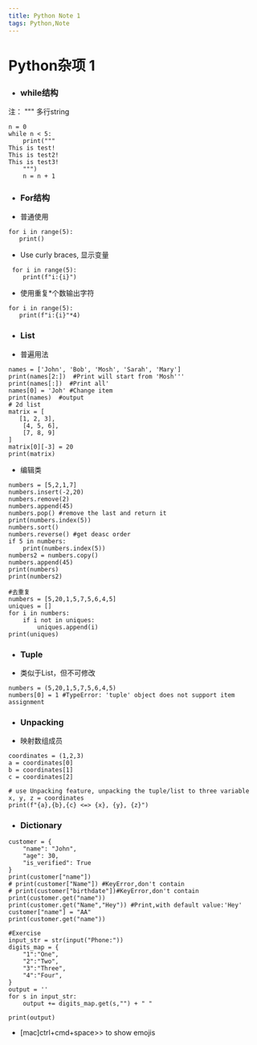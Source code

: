 ```yaml
---
title: Python Note 1
tags: Python,Note
---
```

# Python杂项 1

+ ### while结构
 注： """  多行string
```
n = 0
while n < 5:
	print("""
This is test!
This is test2!
This is test3!
	""")
	n = n + 1
```

+ ### For结构
 * 普通使用
 ```
 for i in range(5):
 	print()
 ```
 * Use curly braces, 显示变量
```
 for i in range(5):
 	print(f"i:{i}")
 ```
 * 使用重复*个数输出字符
 ```
 for i in range(5):
 	print(f"i:{i}"*4)
 ```

+ ### List
* 普遍用法
```
names = ['John', 'Bob', 'Mosh', 'Sarah', 'Mary']
print(names[2:])  #Print will start from 'Mosh'''
print(names[:])  #Print all'
names[0] = 'Joh' #Change item
print(names)  #output
# 2d list
matrix = [
   [1, 2, 3],
    [4, 5, 6],
    [7, 8, 9]
]
matrix[0][-3] = 20
print(matrix)
```
* 编辑类

```
numbers = [5,2,1,7]
numbers.insert(-2,20)
numbers.remove(2)
numbers.append(45)
numbers.pop() #remove the last and return it
print(numbers.index(5))
numbers.sort()
numbers.reverse() #get deasc order
if 5 in numbers:
    print(numbers.index(5))
numbers2 = numbers.copy()
numbers.append(45)
print(numbers)
print(numbers2)

#去重复
numbers = [5,20,1,5,7,5,6,4,5]
uniques = []
for i in numbers:
    if i not in uniques:
        uniques.append(i)
print(uniques)
```

+ ### Tuple
+ 类似于List，但不可修改
```
numbers = (5,20,1,5,7,5,6,4,5)
numbers[0] = 1 #TypeError: 'tuple' object does not support item assignment
```

+ ### Unpacking
+ 映射数组成员
```
coordinates = (1,2,3)
a = coordinates[0]
b = coordinates[1]
c = coordinates[2]

# use Unpacking feature, unpacking the tuple/list to three variable
x, y, z = coordinates
print(f"{a},{b},{c} <=> {x}, {y}, {z}")
```

+ ### Dictionary
```
customer = {
    "name": "John",
    "age": 30,
    "is_verified": True
}
print(customer["name"])
# print(customer["Name"]) #KeyError,don't contain
# print(customer["birthdate"])#KeyError,don't contain
print(customer.get("name"))
print(customer.get("Name","Hey")) #Print,with default value:'Hey'
customer["name"] = "AA"
print(customer.get("name"))

#Exercise
input_str = str(input("Phone:"))
digits_map = {
    "1":"One",
    "2":"Two",
    "3":"Three",
    "4":"Four",
}
output = ''
for s in input_str:
    output += digits_map.get(s,"") + " "

print(output)
```
+ [mac]ctrl+cmd+space>> to show emojis